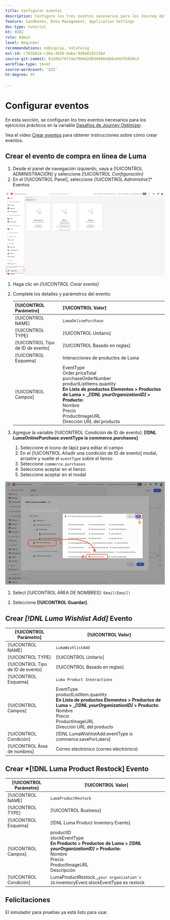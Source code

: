```yaml
---
title: Configurar eventos
description: Configure los tres eventos necesarios para los Journey Optimizer Challenges
feature: Sandboxes, Data Management, Application Settings
doc-type: tutorial
kt: 9382
role: Admin
level: Beginner
recommendations: noDisplay, noCatalog
exl-id: c7826818-c28a-493b-8aba-9d8a8102336d
source-git-commit: 8a2062f0719e799dd2d039488e6bba943fb458c4
workflow-type: tm+mt
source-wordcount: '222'
ht-degree: 9%

---
```


# Configurar eventos

En esta sección, se configuran los tres eventos necesarios para los ejercicios prácticos en la variable [Desafíos de Journey Optimizer](/help/challenges/introduction-and-prerequisites.md).

Vea el vídeo [Crear eventos](/help/set-up-journeys/create-events.md) para obtener instrucciones sobre cómo crear eventos.

## Crear el evento de compra en línea de Luma

1. Desde el panel de navegación izquierdo, vaya a [!UICONTROL ADMINISTRACIÓN] y seleccione *[!UICONTROL Configuración]*
1. En el [!UICONTROL Panel], seleccione *[!UICONTROL Administrar*]* Eventos

![Administrar eventos](assets/create-events.png)

1. Haga clic en *[!UICONTROL Crear evento]*
1. Complete los detalles y parámetros del evento:

   | [!UICONTROL Parámetro] | [!UICONTROL Valor] |
   |-------------|-----------|
   | [!UICONTROL NAME] | `LumaOnlinePurchase` |
   | [!UICONTROL TYPE] | [!UICONTROL Unitario] |
   | [!UICONTROL Tipo de ID de evento] | [!UICONTROL Basado en reglas] |
   | [!UICONTROL Esquema] | Interacciones de productos de Luma |
   | [!UICONTROL Campos] | EventType <br>Order.priceTotal<br>purchaseOrderNumber<br>productListItems.quantity<br><b>En Lista de productos Elementos > Productos de Luma > _*[!DNL yourOrganizationID]* > Producto:</b> <br> Nombre<br>Precio<br>ProductImageURL<br>Dirección URL del producto |

1. Agregue la variable [!UICONTROL Condición de ID de evento]: **[!DNL LumaOnlinePurchase.eventType is commerce.purchases]**

   1. Seleccione el icono de lápiz para editar el campo
   2. En el [!UICONTROL Añadir una condición de ID de evento] modal, arrastre y suelte el `eventType` sobre el lienzo
   3. Seleccione `commerce.purchases`
   4. Seleccione aceptar en el lienzo
   5. Seleccione aceptar en el modal

![Añadir condición de evento](/help/tutorial-configure-a-training-sandbox/assets/Event-lumaOnlinePurchase-condition-1.png)

1. Select [!UICONTROL ÁREA DE NOMBRES]: `Email(Email)`

1. Seleccione **[!UICONTROL Guardar]**.

## Crear *[!DNL Luma Wishlist Add]* Evento

| [!UICONTROL Parámetro] | [!UICONTROL Valor] |
|-------------|-----------|
| [!UICONTROL NAME] | `LumaWishlistAdd` |
| [!UICONTROL TYPE] | [!UICONTROL Unitario] |
| [!UICONTROL Tipo de ID de evento] | [!UICONTROL Basado en reglas] |
| [!UICONTROL Esquema] | `Luma Product Interactions` |
| [!UICONTROL Campos] | EventType<br>productListItem.quantity<br><b>En Lista de productos Elementos > Productos de Luma > _*[!DNL yourOrganizationID]* > Producto:</b> <br>Nombre<br>Precio<br> ProductImageURL<br>Dirección URL del producto |
| [!UICONTROL Condición] | [!DNL LumaWishlistAdd.eventType is commerce.saveForLaters] |
| [!UICONTROL Área de nombres] | Correo electrónico (correo electrónico) |

## Crear *[!DNL Luma Product Restock] Evento

| [!UICONTROL Parámetro] | [!UICONTROL Valor] |
|-------------|-----------|
| [!UICONTROL NAME] | `LumaProductRestock` |
| [!UICONTROL TYPE] | [!UICONTROL Business] |
| [!UICONTROL Esquema] | [!DNL Luma Product Inventory Events] |
| [!UICONTROL Campos] | productID <br> stockEventType<br><b>En Producto > Productos de Luma > *[!DNL yourOrganizationID]* > Producto:</b> <br>Nombre<br>Precio<br> ProductImageURL<br>Descripción |
| [!UICONTROL Condición] | LumaProductRestock._`your organization's ID`.inventoryEvent.stockEventType es restock |

## Felicitaciones

El simulador para pruebas ya está listo para usar.
